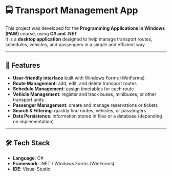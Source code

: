 # 🚍 Transport Management App

This project was developed for the **Programming Applications in Windows (PAW)** course, using **C# and .NET**.  
It is a **desktop application** designed to help manage transport routes, schedules, vehicles, and passengers in a simple and efficient way.

---

## 🚀 Features

- **User-friendly interface** built with Windows Forms (WinForms)  
- **Route Management**: add, edit, and delete transport routes  
- **Schedule Management**: assign timetables for each route  
- **Vehicle Management**: register and track buses, minibuses, or other transport units  
- **Passenger Management**: create and manage reservations or tickets  
- **Search & Filtering**: quickly find routes, vehicles, or passengers  
- **Data Persistence**: information stored in files or a database (depending on implementation)  

---

## 🛠️ Tech Stack

- **Language**: C#  
- **Framework**: .NET / Windows Forms (WinForms)  
- **IDE**: Visual Studio  


